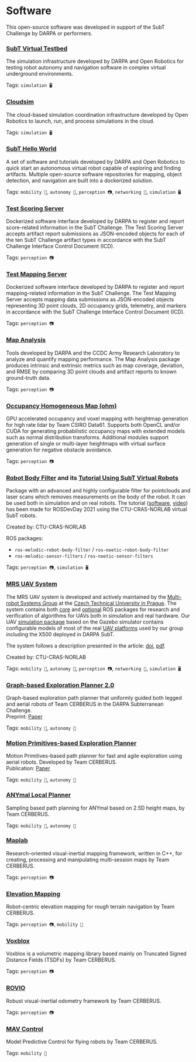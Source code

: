 # Software

This open-source software was developed in support of the SubT Challenge by DARPA or performers.

### [SubT Virtual Testbed](https://github.com/osrf/subt)

The simulation infrastructure developed by DARPA and Open Robotics for testing robot autonomy and navigation software in complex virtual underground environments.

Tags: `simulation 🖥️`

### [Cloudsim](https://gitlab.com/ignitionrobotics/web/cloudsim)

The cloud-based simulation coordination infrastructure developed by Open Robotics to launch, run, and process simulations in the cloud.

Tags: `simulation 🖥️`

### [SubT Hello World](https://github.com/osrf/subt_hello_world)

A set of software and tutorials developed by DARPA and Open Robotics to quick start an autonomous virtual robot capable of exploring and finding artifacts.
Multiple open-source software repositories for mapping, object detection, and navigation are built into a dockerized solution.

Tags: `mobility 🦵`, `autonomy 🧠`, `perception 📷`, `networking 📶`, `simulation 🖥️`

### [Test Scoring Server](https://bitbucket.org/subtchallenge/test_scoring_server)

Dockerized software interface developed by DARPA to register and report score-related information in the SubT Challenge. 
The Test Scoring Server accepts artifact report submissions as JSON-encoded objects for each of the ten SubT Challenge artifact types in accordance with the SubT Challenge Interface Control Document (ICD). 

Tags: `perception 📷`

### [Test Mapping Server](https://bitbucket.org/subtchallenge/test_mapping_server)

Dockerized software interface developed by DARPA to register and report mapping-related information in the SubT Challenge. 
The Test Mapping Server accepts mapping data submissions as JSON-encoded objects representing 3D point clouds, 2D occupancy grids, telemetry, and markers in accordance with the SubT Challenge Interface Control Document (ICD). 

Tags: `perception 📷`

### [Map Analysis](https://github.com/subtchallenge/map_analysis)

Tools developed by DARPA and the CCDC Army Research Laboratory to analyze and quantify mapping performance. 
The Map Analysis package produces intrinsic and extrinsic metrics such as map coverage, deviation, and RMSE by comparing 3D point clouds and artifact reports to known ground-truth data. 

Tags: `perception 📷`

### [Occupancy Homogeneous Map (ohm)](https://github.com/csiro-robotics/ohm)

GPU accelerated occupancy and voxel mapping with heightmap generation for high rate lidar by Team CSIRO Data61. Supports both OpenCL and/or CUDA for generating probabilistic occupancy maps with extended models such as normal distribution transforms. Additional modules support generation of single or multi-layer heightmaps with virtual surface generation for negative obstacle avoidance.

Tags: `perception 📷`

### [Robot Body Filter](https://github.com/peci1/robot_body_filter) and its [Tutorial Using SubT Virtual Robots](https://github.com/ctu-vras/rosdevday_cloud_filtering)

Package with an advanced and highly configurable filter for pointclouds and laser scans which removes measurements on the body of the robot. It can be used both in simulation and on real robots. The tutorial ([software](https://github.com/ctu-vras/rosdevday_cloud_filtering), [video](https://www.youtube.com/watch?v=j0ljV0uZy3Q)) has been made for ROSDevDay 2021 using the CTU-CRAS-NORLAB virtual SubT robots.

Created by: CTU-CRAS-NORLAB

ROS packages:
 - `ros-melodic-robot-body-filter` / `ros-noetic-robot-body-filter`
 - `ros-melodic-sensor-filters` / `ros-noetic-sensor-filters`

Tags: `perception 📷`, `simulation 🖥️`

### [MRS UAV System](https://github.com/ctu-mrs/mrs_uav_system.git)

The MRS UAV system is developed and actively maintained by the [Multi-robot Systems Group](http://mrs.felk.cvut.cz/) at the [Czech Technical University in Prague](https://www.cvut.cz/en). The system contains both [core](https://github.com/ctu-mrs/uav_core) and [optional](https://github.com/ctu-mrs/uav_modules) ROS packages for research and verification of algorithms for UAVs both in simulation and real hardware. Our UAV [simulation package](https://github.com/ctu-mrs/simulation) based on the Gazebo simulator contains configurable models of most of the real [UAV platforms](http://mrs.felk.cvut.cz/research/micro-aerial-vehicles) used by our group including the X500 deployed in DARPA SubT.

The system follows a description presented in the article: [doi](https://doi.org/10.1007/s10846-021-01383-5), [pdf](https://link.springer.com/content/pdf/10.1007/s10846-021-01383-5.pdf).

Created by: CTU-CRAS-NORLAB

Tags: `mobility 🦵`, `autonomy 🧠`, `perception 📷`, `networking 📶`, `simulation 🖥️`

### [Graph-based Exploration Planner 2.0](https://github.com/ntnu-arl/gbplanner_ros)

Graph-based exploration path planner that uniformly guided both legged and aerial robots of Team CERBERUS in the DARPA Subterranean Challenge.  
Preprint: [Paper](https://arxiv.org/abs/2111.06482)

Tags: `mobility 🦵`, `autonomy 🧠` 

### [Motion Primitives-based Exploration Planner](https://github.com/ntnu-arl/mbplanner_ros)

Motion Primitives-based path planner for fast and agile exploration using aerial robots. Developed by Team CERBERUS.  
Publication: [Paper](https://ieeexplore.ieee.org/document/9196964)

Tags: `mobility 🦵`, `autonomy 🧠`

### [ANYmal Local Planner](https://github.com/leggedrobotics/art_planner)

Sampling based path planning for ANYmal based on 2.5D height maps, by Team CERBERUS.

Tags: `mobility 🦵`, `autonomy 🧠`

### [Maplab](https://github.com/ethz-asl/maplab)

Research-oriented visual-inertial mapping framework, written in C++, for creating, processing and manipulating multi-session maps by Team CERBERUS.

Tags: `perception 📷`

### [Elevation Mapping](https://github.com/leggedrobotics/elevation_mapping)

Robot-centric elevation mapping for rough terrain navigation by Team CERBERUS.

Tags: `perception 📷`, `mobility 🦵`

### [Voxblox](https://github.com/ethz-asl/voxblox)

Voxblox is a volumetric mapping library based mainly on Truncated Signed Distance Fields (TSDFs) by Team CERBERUS.

Tags: `perception 📷`

### [ROVIO](https://github.com/ethz-asl/rovio)

Robust visual-inertial odometry framework by Team CERBERUS.

Tags: `perception 📷`

### [MAV Control](https://github.com/ethz-asl/mav_control_rw)

Model Predictive Control for flying robots by Team CERBERUS.

Tags: `mobility 🦵`
